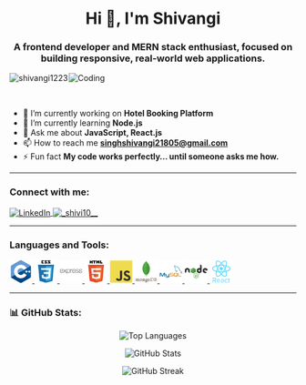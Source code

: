 

<h1 align="center">Hi 👋, I'm Shivangi</h1>
<h3 align="center">A frontend developer and MERN stack enthusiast, focused on building responsive, real-world web applications.</h3>

<!-- 👩‍💻 Right Side: Coding Girl GIF -->
<img align="right" alt="Coding" width="400" src="https://64.media.tumblr.com/2d0af9c90d1b1107313cc20bda01548a/tumblr_outwxnanpp1u79o2lo1_1280.gif" />

<p align="left">
  <img src="https://komarev.com/ghpvc/?username=shivangi1223&label=Profile%20views&color=0e75b6&style=flat" alt="shivangi1223" />
</p>

<p align="left">
  <a href="https://twitter.com/" target="blank">
    <img src="https://img.shields.io/twitter/follow/?logo=twitter&style=for-the-badge" alt="" />
  </a>
</p>

- 🔭 I’m currently working on **Hotel Booking Platform**  
- 🌱 I’m currently learning **Node.js**  
- 💬 Ask me about **JavaScript, React.js**  
- 📫 How to reach me **singhshivangi21805@gmail.com**  
- ⚡ Fun fact **My code works perfectly… until someone asks me how.**

---

<h3 align="left">Connect with me:</h3>
<p align="left">
  <a href="https://www.linkedin.com/in/shivangi-856813266" target="blank">
    <img align="center" src="https://raw.githubusercontent.com/rahuldkjain/github-profile-readme-generator/master/src/images/icons/Social/linked-in-alt.svg" alt="LinkedIn" height="30" width="40" />
  </a>
  <a href="https://instagram.com/_shivi10__" target="blank">
    <img align="center" src="https://raw.githubusercontent.com/rahuldkjain/github-profile-readme-generator/master/src/images/icons/Social/instagram.svg" alt="_shivi10__" height="30" width="40" />
  </a>
<!--   <a href="https://www.leetcode.com/shivangi10" target="blank">
    <img align="center" src="https://raw.githubusercontent.com/rahuldkjain/github-profile-readme-generator/master/src/images/icons/Social/leet-code.svg" alt="shivangi10" height="30" width="40" />
  </a> -->
</p>

---

<h3 align="left">Languages and Tools:</h3>
<p align="left">
  <a href="https://www.w3schools.com/cpp/" target="_blank" rel="noreferrer">
    <img src="https://raw.githubusercontent.com/devicons/devicon/master/icons/cplusplus/cplusplus-original.svg" alt="cplusplus" width="40" height="40"/>
  </a>
  <a href="https://www.w3schools.com/css/" target="_blank" rel="noreferrer">
    <img src="https://raw.githubusercontent.com/devicons/devicon/master/icons/css3/css3-original-wordmark.svg" alt="css3" width="40" height="40"/>
  </a>
  <a href="https://expressjs.com" target="_blank" rel="noreferrer">
    <img src="https://raw.githubusercontent.com/devicons/devicon/master/icons/express/express-original-wordmark.svg" alt="express" width="40" height="40"/>
  </a>
  <a href="https://www.w3.org/html/" target="_blank" rel="noreferrer">
    <img src="https://raw.githubusercontent.com/devicons/devicon/master/icons/html5/html5-original-wordmark.svg" alt="html5" width="40" height="40"/>
  </a>
  <a href="https://developer.mozilla.org/en-US/docs/Web/JavaScript" target="_blank" rel="noreferrer">
    <img src="https://raw.githubusercontent.com/devicons/devicon/master/icons/javascript/javascript-original.svg" alt="javascript" width="40" height="40"/>
  </a>
  <a href="https://www.mongodb.com/" target="_blank" rel="noreferrer">
    <img src="https://raw.githubusercontent.com/devicons/devicon/master/icons/mongodb/mongodb-original-wordmark.svg" alt="mongodb" width="40" height="40"/>
  </a>
  <a href="https://www.mysql.com/" target="_blank" rel="noreferrer">
    <img src="https://raw.githubusercontent.com/devicons/devicon/master/icons/mysql/mysql-original-wordmark.svg" alt="mysql" width="40" height="40"/>
  </a>
  <a href="https://nodejs.org" target="_blank" rel="noreferrer">
    <img src="https://raw.githubusercontent.com/devicons/devicon/master/icons/nodejs/nodejs-original-wordmark.svg" alt="nodejs" width="40" height="40"/>
  </a>
  <a href="https://reactjs.org/" target="_blank" rel="noreferrer">
    <img src="https://raw.githubusercontent.com/devicons/devicon/master/icons/react/react-original-wordmark.svg" alt="react" width="40" height="40"/>
  </a>
<!--   <a href="https://tailwindcss.com/" target="_blank" rel="noreferrer">
    <img src="https://www.vectorlogo.zone/logos/tailwindcss/tailwindcss-icon.svg" alt="tailwind" width="40" height="40"/>
  </a> -->
</p>

---

<!-- 📊 GitHub Stats -->
<h3 align="left">📊 GitHub Stats:</h3>

<!-- Language Stats -->
<p align="center">
  <img src="https://github-readme-stats.vercel.app/api/top-langs?username=shivangi1223&show_icons=true&locale=en&layout=compact" alt="Top Languages" />
</p>

<!-- General Stats -->
<p align="center">
  <img src="https://github-readme-stats.vercel.app/api?username=shivangi1223&show_icons=true&locale=en" alt="GitHub Stats" />
</p>

<!-- Streak -->
<p align="center">
  <img src="https://github-readme-streak-stats.herokuapp.com/?user=shivangi1223" alt="GitHub Streak" />
</p>
